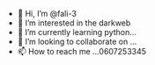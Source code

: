 - 👋 Hi, I’m @fali-3
- 👀 I’m interested in the darkweb
- 🌱 I’m currently learning python...
- 💞️ I’m looking to collaborate on ...
- 📫 How to reach me ...0607253345

<!---
fali-3/fali-3 is a ✨ special ✨ repository because its `README.md` (this file) appears on your GitHub profile.
You can click the Preview link to take a look at your changes.
--->
